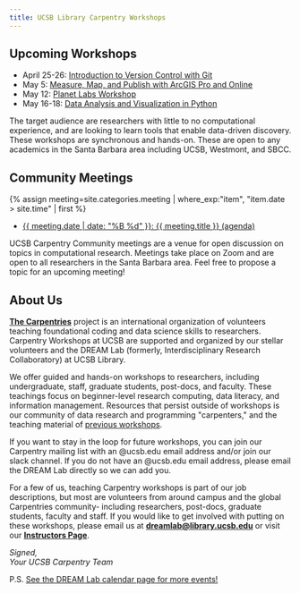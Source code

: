 ```yaml
---
title: UCSB Library Carpentry Workshops
---
```

## Upcoming Workshops

- April 25-26: [Introduction to Version Control with Git](https://ucsbcarpentry.github.io/2023-04-25-ucsb-git/)
- May 5: [Measure, Map, and Publish with ArcGIS Pro and Online](https://ucsbcarpentry.github.io/2023-MEDS-GIS/)
- May 12: [Planet Labs Workshop](https://ucsbcarpentry.github.io/2023-Planet-Labs/)
- May 16-18: [Data Analysis and Visualization in Python](https://ucsbcarpentry.github.io/2023-05-16-ucsb-python/)

The target audience are researchers with little to no computational experience, and are looking to learn tools that enable data-driven discovery. These workshops are synchronous and hands-on. These are open to any academics in the Santa Barbara area including UCSB, Westmont, and SBCC.

## Community Meetings

{% assign meeting=site.categories.meeting |  where_exp:"item", "item.date > site.time" | first %}
<ul>
<li><a href="{{meeting.url}}"> {{  meeting.date | date: "%B %d" }}: {{ meeting.title }} (agenda) </a></li>
</ul>

UCSB Carpentry Community meetings are a venue for open discussion on topics in computational research. Meetings take place on Zoom and are open to all researchers in the Santa Barbara area. Feel free to propose a topic for an upcoming meeting!

## About Us
**[The Carpentries](https://carpentries.org/)** project is an international organization of volunteers teaching foundational coding and data science skills to researchers. 
Carpentry Workshops at UCSB are supported and organized by our stellar volunteers and the DREAM Lab (formerly, Interdisciplinary Research Collaboratory) at UCSB Library.

We offer guided and hands-on workshops to researchers, including undergraduate, staff, graduate students, post-docs, and faculty. 
These teachings focus on beginner-level research computing, data literacy, and information management. 
Resources that persist outside of workshops is our community of data research and programming "carpenters," and the teaching material of [previous workshops](https://ucsbcarpentry.github.io/past-workshops).

If you want to stay in the loop for future workshops, you can join our Carpentry mailing list with an @ucsb.edu email address and/or join our slack channel. 
If you do not have an @ucsb.edu email address, please email the DREAM Lab directly so we can add you.

For a few of us, teaching Carpentry workshops is part of our job descriptions, but most are volunteers from around campus and the global Carpentries community- including researchers, post-docs, graduate students, faculty and staff. 
If you would like to get involved with putting on these workshops, please email us at **dreamlab@library.ucsb.edu** or visit our **[Instructors Page](https://ucsbcarpentry.github.io/community/instructors)**.

*Signed,*
<br>
*Your UCSB Carpentry Team*

P.S. [See the DREAM Lab calendar page for more events!](https://www.library.ucsb.edu/events-exhibitions?location=All&series=1218)

